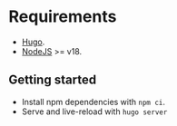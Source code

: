 # 


# Requirements

* [Hugo](https://gohugo.io/installation/).
* [NodeJS](https://nodejs.org/en) >= v18.

## Getting started

* Install npm dependencies with `npm ci`.
* Serve and live-reload with `hugo server`